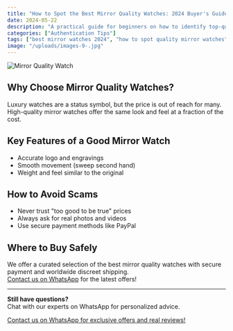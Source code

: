 ```yaml
---
title: "How to Spot the Best Mirror Quality Watches: 2024 Buyer's Guide for First-Time Shoppers"
date: 2024-05-22
description: "A practical guide for beginners on how to identify top-quality mirror watches, avoid scams, and buy safely in 2024."
categories: ["Authentication Tips"]
tags: ["best mirror watches 2024", "how to spot quality mirror watches", "luxury inspired watches for beginners", "buy designer lookalike watches with PayPal"]
image: "/uploads/images-9-.jpg"
---
```


![Mirror Quality Watch](/uploads/images-9-.jpg)

## Why Choose Mirror Quality Watches?

Luxury watches are a status symbol, but the price is out of reach for many. High-quality mirror watches offer the same look and feel at a fraction of the cost.

## Key Features of a Good Mirror Watch

- Accurate logo and engravings
- Smooth movement (sweep second hand)
- Weight and feel similar to the original

## How to Avoid Scams

- Never trust "too good to be true" prices
- Always ask for real photos and videos
- Use secure payment methods like PayPal

## Where to Buy Safely

We offer a curated selection of the best mirror quality watches with secure payment and worldwide discreet shipping.  
[Contact us on WhatsApp](https://wa.me/19088661058) for the latest offers!

---

**Still have questions?**  
Chat with our experts on WhatsApp for personalized advice.

[Contact us on WhatsApp for exclusive offers and real reviews!](https://wa.me/19088661058) 